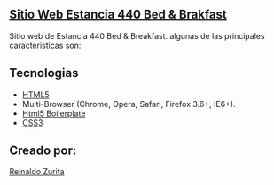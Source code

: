 ## [Sitio Web Estancia 440 Bed & Brakfast](http://estancia440.cl)

Sitio web de Estancia 440 Bed & Breakfast.
algunas de las principales caracteristicas son:

## Tecnologias

* [HTML5](http://es.wikipedia.org/wiki/HTML5)
* Multi-Browser (Chrome, Opera, Safari, Firefox 3.6+, IE6+).
* [Html5 Boilerplate](http://html5boilerplate.com)
* [CSS3](http://es.wikipedia.org/wiki/Hojas_de_estilo_en_cascada#CSS3)

## Creado por:

[Reinaldo Zurita](mailto:reinaldo.c.zurita@gmail.com)
